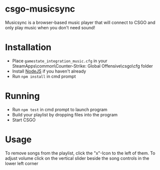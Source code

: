 # csgo-musicsync
Musicsync is a browser-based music player that will connect to CSGO and only play music when you don't need sound!

# Installation
- Place `gamestate_integration_music.cfg` in your SteamApps\common\Counter-Strike: Global Offensive\csgo\cfg folder
- Install [NodeJS](https://nodejs.org/en/) if you haven't already
- Run `npm install` in cmd prompt

# Running
- Run `npm test` in cmd prompt to launch program
- Build your playlist by dropping files into the program
- Start CSGO

# Usage
To remove songs from the playlist, click the "x"-Icon to the left of them.
To adjust volume click on the vertical slider beside the song controls in the lower left corner
